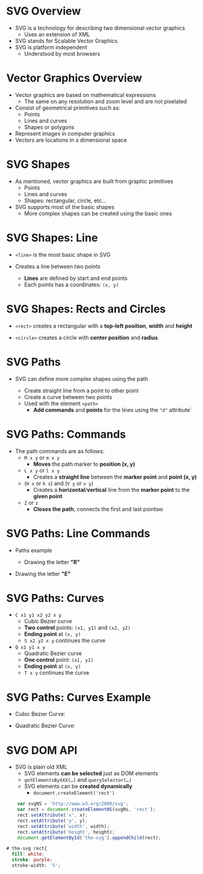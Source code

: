 # SVG Overview
- SVG is a technology for describing two dimensional vector graphics
    - Uses an extension of XML
- SVG stands for Scalable Vector Graphics
- SVG is platform independent
    - Understood by most browsers

# Vector Graphics Overview
- Vector graphics are based on mathematical expressions
    - The same on any resolution and zoom level and are not pixelated
- Consist of geometrical primitives such as:
    - Points
    - Lines and curves
    - Shapes or polygons
- Represent images in computer graphics
- Vectors are locations in a dimensional space

# SVG Shapes
- As mentioned, vector graphics are built from graphic primitives
    - Points
    - Lines and curves
    - Shapes: rectangular, circle, etc…
- SVG supports most of the basic shapes
    - More complex shapes can be created using the basic ones

# SVG Shapes: Line
- `<line>` is the most basic shape in SVG
- Creates a line between two points
    - **Lines** are defined by start and end points
    - Each points has a coordinates: `(x, y)`

    <line x1="0" y1="0" x2="300" y2="450" stroke="black" />
    <line x1="300" y1="0" x2="0" y2="450" stroke="black" />
    <line x1="0" y1="150" x2="300" y2="150" stroke="black" />
    <line x1="0" y1="300" x2="300" y2="300" stroke="black" />
    <line x1="0" y1="150" x2="300" y2="300" stroke="black" />
    <line x1="0" y1="300" x2="300" y2="150" stroke="black" />

# SVG Shapes: Rects and Circles
- `<rect>` creates a rectangular with a **top-left position**, **width** and **height**
- `<circle>` creates a circle with **center position** and **radius**

    <rect x="10" y="10" width="280" height="280" fill="# 222"/>
    <circle cx="150" cy="150" r="135" fill="# 333"/>
    <rect x="55" y="55" width="190" height="190" fill="# 444"/>
    <circle cx="150" cy="150" r="95" fill="# 555"/>
    <rect x="85" y="85" width="130" height="130" fill="# 666"/>
    <circle cx="150" cy="150" r="65" fill="# 777"/>
    <rect x="105" y="105" width="90" height="90" fill="# 888"/>
    <circle cx="150" cy="150" r="45" fill="# 999"/>

# SVG Paths
- SVG can define more complex shapes using the path
    - Create straight line from a point to other point
    - Create a curve between two points
    - Used with the element `<path>`
        - **Add commands** and **points** for the lines using the `"d"` attribute`

    <path d="M 50 50 L 175 310 H210"></path>

# SVG Paths: Commands
- The path commands are as follows:
    - `M x y` or `m x y`
        - **Moves** the path marker to **position (x, y)**
    - `L x y` or `l x y`
        - Creates a **straight line** between the **marker point** and **point (x, y)**
    - (`H x` or `h x`) and (`V y` or `v y`)
        - Creates a **horizontal**/**vertical** line from the **marker point** to the **given point**
    - `Z` or `z`
        - **Closes the path**, connects the first and last pointsю

# SVG Paths: Line Commands
- Paths example
    - Drawing the letter **"R"**

    <path stroke="yellowgreen" fill="none"
       d="M 475 50 V 150 M 475 50 H 525 L 550 75 V 100 H 475 L 550 150" />

- Drawing the letter **"E"**

    <path stroke="yellowgreen" fill="none"
       d="M 375 50 H 450 M 375 50 V 150 H 450 M 375 100 H 430" />

# SVG Paths: Curves
- `C x1 y1 x2 y2 x y`
    - Cubic Bezier curve
    - **Two control** points: `(x1, y1)` and `(x2, y2)`
    - **Ending point** at `(x, y)`
    - `S x2 y2 x y` continues the curve
- `Q x1 y1 x y`
    - Quadratic Bezier curve
    - **One control** point: `(x1, y1)`
    - **Ending point** at `(x, y)`
    - `T x y` continues the curve

# SVG Paths: Curves Example
- Cubic Bezier Curve:

    <path d="M50 200 C60 450 145 300 200 200 S225 50 300 200" />

- Quadratic Bezier Curve:

    <path d="M350 200 Q360 450 400 200 T525 200" />

# SVG DOM API
- SVG is plain old XML
    - SVG elements **can be selected** just as DOM elements
    - `getElementsByXXX(…)` and `querySelector(…)`
    - SVG elements can be **created dynamically**
        - `document.createElement('rect')`

```js
    var svgNS = 'http://www.w3.org/2000/svg';
    var rect = document.createElementNS(svgNs, 'rect');
    rect.setAttribute('x', x);
    rect.setAttribute('y', y);
    rect.setAttribute('width', width);
    rect.setAttribute('height', height);
    document.getElementById('the-svg').appendChild(rect);
```

```css
# the-svg rect{
  fill: white;
  stroke: purple;
  stroke-width: '5';
```